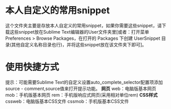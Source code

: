 # 本人自定义的常用snippet
这个文件夹主要是存放本人自定义的常用snippet，如果你需要这些snippet，请下载这些snippet放在Sublime Text编辑器的User文件夹里[或者：打开菜单 Preferences > Browse Packages，在打开的 Packages 下创建 UserSnippet 目录(其他自定义名称目录也行)，并将这些snippet放在该文件夹下即可]。
# 使用快捷方式
提示：可能需要Sublime Text的自定义设置auto_complete_selector配置项添加source - comment,source值来打开提示功能。
**网页**
web：电脑版基本网页
mob：手机版基本网页
rem：手机版响应式网页(采用相对单位rem)
**CSS样式**
cssweb：电脑版基本CSS文件
cssmob：手机版基本CSS文件
